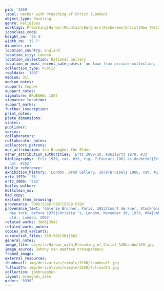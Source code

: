 ```yaml
---
pid: '3260'
label: Harbor with Preaching of Christ (London)
object_type: Painting
genre: Religious
worktags: Preaching|Harbor|Mountain|Burghers|Fishermen|Christ|New Testament|Boat
iconclass_code:
height_cm: '26.4'
width_cm: '35.7'
diameter_cm:
location_country: England
location_city: London
location_collection: National Gallery
location_or_most_recent_sale_notes: 'on loan from private collection, inv. #L1112'
collection_type: Public
realdate: '1597'
medium: Oil
medium_notes:
support: Copper
support_notes:
signature: BRUEGHEL 1597
signature_location:
support_marks:
further_inscription:
print_notes:
plate_dimensions:
states:
publisher:
series:
collaborators:
collaborator_notes:
collectors_patrons:
our_attribution: Jan Brueghel the Elder
other_attribution_authorities: 'Ertz 2008-10, #262|Ertz 1979, #33'
bibliography: 'Ertz 1979, cat. #33, fig. 7|Foucart 1981 as doubtful|Ertz 2008-10,
  cat. #262'
biblio_reference:
exhibition_history: 'London, Brod Gallery, 1979|Brussels 1980, cat. #116'
ertz_1979: '33'
ertz_2008: '262'
bailey_walker:
hollstein_no:
bad_copy:
exclude_from_browsing:
provenance: 5385|5386|5387|5388|5389
provenance_text: 'Galerie Brunner, Paris, 1923|Count de Fuer, Stockholm|Saul Steinberg,
  New York, before 1979|Christie''s, London, November 30, 1979, #54|Johnny van Haeften
  Ltd., London, 2002'
related_works: 3806|3542
related_works_notes:
copies_and_variants:
curatorial_files: 559|560|561|562
general_notes:
image_file: objects/Harbor_with_Preaching_of_Christ_%28London%29.jpg
image_source: Johnny van Haeften transparency
framed_image:
external_resources:
thumbnail: img/derivatives/simple/3260/thumbnail.jpg
fullwidth: img/derivatives/simple/3260/fullwidth.jpg
collection: janbrueghel
layout: brueghel_item
order: '0339'
---
```

